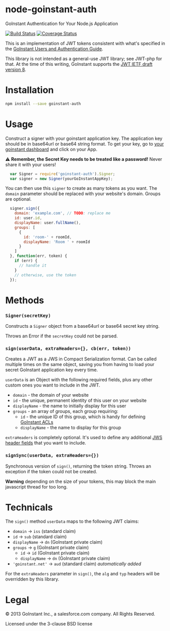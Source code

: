 # node-goinstant-auth

GoInstant Authentication for Your Node.js Application

[![Build Status](https://magnum.travis-ci.com/goinstant/node-goinstant-auth.png?token=fy6GC4GtQkNjSzNF3geU&branch=master)](https://magnum.travis-ci.com/goinstant/node-goinstant-auth) [![Coverage Status](https://coveralls.io/repos/goinstant/node-goinstant-auth/badge.png?branch=master)](https://coveralls.io/r/goinstant/node-goinstant-auth?branch=master)

This is an implementation of JWT tokens consistent with what's specified in the
[GoInstant Users and Authentication
Guide](https://developers.goinstant.com/v1/guides/users_and_authentication.html).

This library is not intended as a general-use JWT library; see JWT-php for
that. At the time of this writing, GoInstant supports the [JWT IETF draft
version 8](https://tools.ietf.org/html/draft-ietf-oauth-json-web-token-08).

# Installation

```sh
npm install --save goinstant-auth
```

# Usage

Construct a signer with your goinstant application key. The application key
should be in base64url or base64 string format. To get your key, go to [your
goinstant dashboard](https://goinstant.com/dashboard) and click on your App.

:warning: **Remember, the Secret Key needs to be treated like a password!**
Never share it with your users!

```js
  var Signer = require('goinstant-auth').Signer;
  var signer = new Signer(yourGoInstantAppKey);
```

You can then use this `signer` to create as many tokens as you want. The
`domain` parameter should be replaced with your website's domain. Groups are
optional.

```js
  signer.sign({
    domain: 'example.com', // TODO: replace me
    id: user.id,
    displayName: user.fullName(),
    groups: [
      {
        id: 'room-' + roomId,
        displayName: 'Room ' + roomId
      }
    ]
  }, function(err, token) {
    if (err) {
      // handle it
    }
    // otherwise, use the token
  });
```

# Methods

### `Signer(secretKey)`

Constructs a `Signer` object from a base64url or base64 secret key string.

Throws an Error if the `secretKey` could not be parsed.

### `sign(userData, extraHeaders={}, cb(err, token))`

Creates a JWT as a JWS in Compact Serialization format.  Can be called multiple
times on the same object, saving you from having to load your secret GoInstant
application key every time.

`userData` is an Object with the following required fields, plus any other
custom ones you want to include in the JWT.
- `domain` - the domain of your website
- `id` - the unique, permanent identity of this user on your website
- `displayName` - the name to initially display for this user
- `groups` - an array of groups, each group requiring:
  - `id` - the unique ID of this group, which is handy for defining [GoInstant ACLs](https://developers.goinstant.com/v1/guides/creating_and_managing_acl.html)
  - `displayName` - the name to display for this group

`extraHeaders` is completely optional.  It's used to define any additional
[JWS header fields](http://tools.ietf.org/html/draft-ietf-jose-json-web-signature-11#section-4.1)
that you want to include.

### `signSync(userData, extraHeaders={})`

Synchronous version of `sign()`, returning the token string.  Throws an
exception if the token could not be created.

**Warning** depending on the size of your tokens, this may block the main
javascript thread for too long.

# Technicals

The `sign()` method `userData` maps to the following JWT claims:
- `domain` -> `iss` (standard claim)
- `id` -> `sub` (standard claim)
- `displayName` -> `dn` (GoInstant private claim)
- `groups` -> `g` (GoInstant private claim)
  - `id` -> `id` (GoInstant private claim)
  - `displayName` -> `dn` (GoInstant private claim)
- `'goinstant.net'` -> `aud` (standard claim) _automatically added_

For the `extraHeaders` parameter in `sign()`, the `alg` and `typ` headers will
be overridden by this library.

# Legal

&copy; 2013 GoInstant Inc., a salesforce.com company.  All Rights Reserved.

Licensed under the 3-clause BSD license
